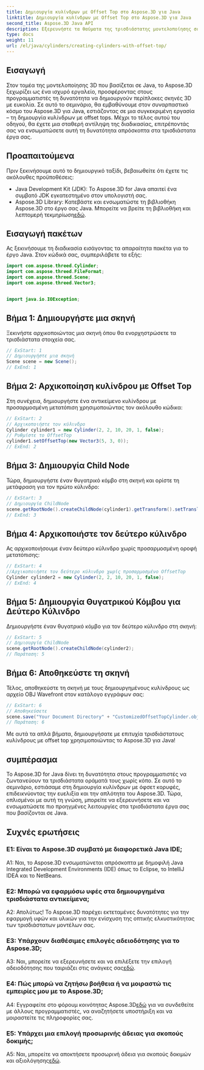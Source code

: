 ```yaml
---
title: Δημιουργία κυλίνδρων με Offset Top στο Aspose.3D για Java
linktitle: Δημιουργία κυλίνδρων με Offset Top στο Aspose.3D για Java
second_title: Aspose.3D Java API
description: Εξερευνήστε τα θαύματα της τρισδιάστατης μοντελοποίησης σε Java με το Aspose.3D. Μάθετε να δημιουργείτε αβίαστα εντυπωσιακούς κυλίνδρους με όφσετ.
type: docs
weight: 11
url: /el/java/cylinders/creating-cylinders-with-offset-top/
---
```

## Εισαγωγή

Στον τομέα της μοντελοποίησης 3D που βασίζεται σε Java, το Aspose.3D ξεχωρίζει ως ένα ισχυρό εργαλείο, προσφέροντας στους προγραμματιστές τη δυνατότητα να δημιουργούν περίπλοκες σκηνές 3D με ευκολία. Σε αυτό το σεμινάριο, θα εμβαθύνουμε στον συναρπαστικό κόσμο του Aspose.3D για Java, εστιάζοντας σε μια συγκεκριμένη εργασία – τη δημιουργία κυλίνδρων με offset tops. Μέχρι το τέλος αυτού του οδηγού, θα έχετε μια σταθερή αντίληψη της διαδικασίας, επιτρέποντάς σας να ενσωματώσετε αυτή τη δυνατότητα απρόσκοπτα στα τρισδιάστατα έργα σας.

## Προαπαιτούμενα

Πριν ξεκινήσουμε αυτό το δημιουργικό ταξίδι, βεβαιωθείτε ότι έχετε τις ακόλουθες προϋποθέσεις:

- Java Development Kit (JDK): Το Aspose.3D for Java απαιτεί ένα συμβατό JDK εγκατεστημένο στον υπολογιστή σας.
- Aspose.3D Library: Κατεβάστε και ενσωματώστε τη βιβλιοθήκη Aspose.3D στο έργο σας Java. Μπορείτε να βρείτε τη βιβλιοθήκη και λεπτομερή τεκμηρίωση[εδώ](https://releases.aspose.com/3d/java/).

## Εισαγωγή πακέτων

Ας ξεκινήσουμε τη διαδικασία εισάγοντας τα απαραίτητα πακέτα για το έργο Java. Στον κώδικά σας, συμπεριλάβετε τα εξής:

```java
import com.aspose.threed.Cylinder;
import com.aspose.threed.FileFormat;
import com.aspose.threed.Scene;
import com.aspose.threed.Vector3;


import java.io.IOException;
```

## Βήμα 1: Δημιουργήστε μια σκηνή

Ξεκινήστε αρχικοποιώντας μια σκηνή όπου θα ενορχηστρώσετε τα τρισδιάστατα στοιχεία σας.

```java
// ExStart: 1
// Δημιουργήστε μια σκηνή
Scene scene = new Scene();
// ExEnd: 1
```

## Βήμα 2: Αρχικοποίηση κυλίνδρου με Offset Top

Στη συνέχεια, δημιουργήστε ένα αντικείμενο κυλίνδρου με προσαρμοσμένη μετατόπιση χρησιμοποιώντας τον ακόλουθο κώδικα:

```java
// ExStart: 2
// Αρχικοποιήστε τον κύλινδρο
Cylinder cylinder1 = new Cylinder(2, 2, 10, 20, 1, false);
// Ρυθμίστε το OffsetTop
cylinder1.setOffsetTop(new Vector3(5, 3, 0));
// ExEnd: 2
```

## Βήμα 3: Δημιουργία Child Node

Τώρα, δημιουργήστε έναν θυγατρικό κόμβο στη σκηνή και ορίστε τη μετάφραση για τον πρώτο κύλινδρο:

```java
// ExStart: 3
// Δημιουργία ChildNode
scene.getRootNode().createChildNode(cylinder1).getTransform().setTranslation(10, 0, 0);
// ExEnd: 3
```

## Βήμα 4: Αρχικοποιήστε τον δεύτερο κύλινδρο

Ας αρχικοποιήσουμε έναν δεύτερο κύλινδρο χωρίς προσαρμοσμένη οροφή μετατόπισης:

```java
// ExStart: 4
//Αρχικοποιήστε τον δεύτερο κύλινδρο χωρίς προσαρμοσμένο OffsetTop
Cylinder cylinder2 = new Cylinder(2, 2, 10, 20, 1, false);
// ExEnd: 4
```

## Βήμα 5: Δημιουργία Θυγατρικού Κόμβου για Δεύτερο Κύλινδρο

Δημιουργήστε έναν θυγατρικό κόμβο για τον δεύτερο κύλινδρο στη σκηνή:

```java
// ExStart: 5
// Δημιουργία ChildNode
scene.getRootNode().createChildNode(cylinder2);
// Παράταση: 5
```

## Βήμα 6: Αποθηκεύστε τη σκηνή

Τέλος, αποθηκεύστε τη σκηνή με τους δημιουργημένους κυλίνδρους ως αρχείο OBJ Wavefront στον κατάλογο εγγράφων σας:

```java
// ExStart: 6
// Αποθηκεύσετε
scene.save("Your Document Directory" + "CustomizedOffsetTopCylinder.obj", FileFormat.WAVEFRONTOBJ);
// Παράταση: 6
```

Με αυτά τα απλά βήματα, δημιουργήσατε με επιτυχία τρισδιάστατους κυλίνδρους με offset top χρησιμοποιώντας το Aspose.3D για Java!

## συμπέρασμα

Το Aspose.3D for Java δίνει τη δυνατότητα στους προγραμματιστές να ζωντανεύουν τα τρισδιάστατα οράματά τους χωρίς κόπο. Σε αυτό το σεμινάριο, εστιάσαμε στη δημιουργία κυλίνδρων με όφσετ κορυφές, επιδεικνύοντας την ευελιξία και την απλότητα του Aspose.3D. Τώρα, οπλισμένοι με αυτή τη γνώση, μπορείτε να εξερευνήσετε και να ενσωματώσετε πιο προηγμένες λειτουργίες στα τρισδιάστατα έργα σας που βασίζονται σε Java.

## Συχνές ερωτήσεις

### Ε1: Είναι το Aspose.3D συμβατό με διαφορετικά Java IDE;

A1: Ναι, το Aspose.3D ενσωματώνεται απρόσκοπτα με δημοφιλή Java Integrated Development Environments (IDE) όπως το Eclipse, το IntelliJ IDEA και το NetBeans.

### Ε2: Μπορώ να εφαρμόσω υφές στα δημιουργημένα τρισδιάστατα αντικείμενα;

Α2: Απολύτως! Το Aspose.3D παρέχει εκτεταμένες δυνατότητες για την εφαρμογή υφών και υλικών για την ενίσχυση της οπτικής ελκυστικότητας των τρισδιάστατων μοντέλων σας.

### Ε3: Υπάρχουν διαθέσιμες επιλογές αδειοδότησης για το Aspose.3D;

 A3: Ναι, μπορείτε να εξερευνήσετε και να επιλέξετε την επιλογή αδειοδότησης που ταιριάζει στις ανάγκες σας[εδώ](https://purchase.aspose.com/buy).

### Ε4: Πώς μπορώ να ζητήσω βοήθεια ή να μοιραστώ τις εμπειρίες μου με το Aspose.3D;

 A4: Εγγραφείτε στο φόρουμ κοινότητας Aspose.3D[εδώ](https://forum.aspose.com/c/3d/18) για να συνδεθείτε με άλλους προγραμματιστές, να αναζητήσετε υποστήριξη και να μοιραστείτε τις πληροφορίες σας.

### Ε5: Υπάρχει μια επιλογή προσωρινής άδειας για σκοπούς δοκιμής;

 A5: Ναι, μπορείτε να αποκτήσετε προσωρινή άδεια για σκοπούς δοκιμών και αξιολόγησης[εδώ](https://purchase.aspose.com/temporary-license/).
